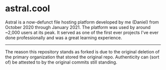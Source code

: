 # astral.cool

Astral is a now-defunct file hosting platform developed by me (Daniel) from October 2020 through January 2021. The platform was used by around ~2,000 users at its peak. It served as one of the first ever projects I've ever done professionally and was a great learning experience.

---

The reason this repository stands as forked is due to the original deletion of the primary organization that stored the original repo. Authenticity can (sort of) be attested to by the original commits still standing.
